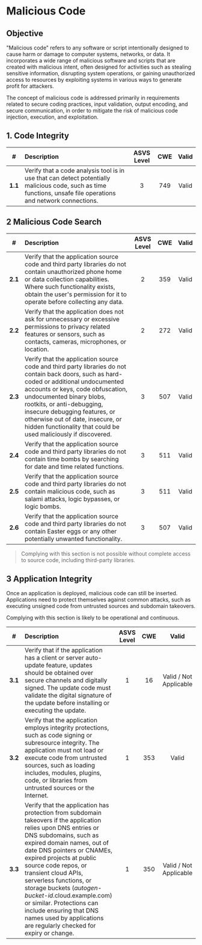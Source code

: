 
# Malicious Code

## Objective


"Malicious code" refers to any software or script intentionally designed to cause harm or damage to computer systems, networks, or data. It incorporates a wide range of malicious software and scripts that are created with malicious intent, often designed for activities such as stealing sensitive information, disrupting system operations, or gaining unauthorized access to resources by exploiting systems in various ways to generate profit for attackers.

The concept of malicious code is addressed primarily in requirements related to secure coding practices, input validation, output encoding, and secure communication, in order to mitigate the risk of malicious code injection, execution, and exploitation.

## 1. Code Integrity

| # | Description | ASVS Level | CWE |Valid
| :---: | :--- | :---: | :---:| :---: |
| **1.1** | Verify that a code analysis tool is in use that can detect potentially malicious code, such as time functions, unsafe file operations and network connections. |3| 749 |Valid

## 2 Malicious Code Search

| # | Description | ASVS Level | CWE |Valid
| :---: | :--- | :---: | :---:| :---: |
| **2.1** | Verify that the application source code and third party libraries do not contain unauthorized phone home or data collection capabilities. Where such functionality exists, obtain the user's permission for it to operate before collecting any data. |2 | 359 |Valid
| **2.2** | Verify that the application does not ask for unnecessary or excessive permissions to privacy related features or sensors, such as contacts, cameras, microphones, or location. | 2 | 272 |Valid
| **2.3** | Verify that the application source code and third party libraries do not contain back doors, such as hard-coded or additional undocumented accounts or keys, code obfuscation, undocumented binary blobs, rootkits, or anti-debugging, insecure debugging features, or otherwise out of date, insecure, or hidden functionality that could be used maliciously if discovered. | 3 | 507 |Valid
| **2.4** | Verify that the application source code and third party libraries do not contain time bombs by searching for date and time related functions. | 3 | 511 |Valid
| **2.5** | Verify that the application source code and third party libraries do not contain malicious code, such as salami attacks, logic bypasses, or logic bombs. |3 | 511 |Valid
| **2.6** | Verify that the application source code and third party libraries do not contain Easter eggs or any other potentially unwanted functionality. | 3 | 507 |Valid


> Complying with this section is not possible without complete access to source code, including third-party libraries.

## 3 Application Integrity

Once an application is deployed, malicious code can still be inserted. Applications need to protect themselves against common attacks, such as executing unsigned code from untrusted sources and subdomain takeovers.

Complying with this section is likely to be operational and continuous.

| # | Description | ASVS Level | CWE |Valid|
| :---: | :--- | :---: | :---:| :---: | 
| **3.1** | Verify that if the application has a client or server auto-update feature, updates should be obtained over secure channels and digitally signed. The update code must validate the digital signature of the update before installing or executing the update. | 1 | 16 |Valid / Not Applicable
| **3.2** | Verify that the application employs integrity protections, such as code signing or subresource integrity. The application must not load or execute code from untrusted sources, such as loading includes, modules, plugins, code, or libraries from untrusted sources or the Internet. | 1 | 353 |Valid
| **3.3** | Verify that the application has protection from subdomain takeovers if the application relies upon DNS entries or DNS subdomains, such as expired domain names, out of date DNS pointers or CNAMEs, expired projects at public source code repos, or transient cloud APIs, serverless functions, or storage buckets (*autogen-bucket-id*.cloud.example.com) or similar. Protections can include ensuring that DNS names used by applications are regularly checked for expiry or change. | 1 | 350 |Valid / Not Applicable
